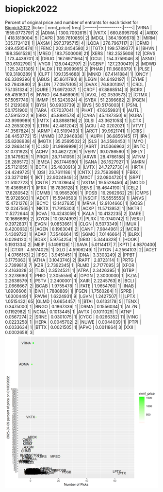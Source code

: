 # biopick2022
Percent of original price and number of entrants for each ticket for [Biopick2022](https://twitter.com/hashtag/Biopick2022)
|ticker |   nrml_price| freq|
|:------|------------:|----:|
|VRNA   | 1559.0773797|    2|
|ADMA   | 1300.7092615|    1|
|VKTX   |  660.8695706|    4|
|ARDX   |  418.1818004|    5|
|CAPR   |  389.7610859|    2|
|MDGL   |  364.1609678|    3|
|MIRM   |  335.1724121|    1|
|AXSM   |  297.3795715|    4|
|LQDA   |  276.7967117|    2|
|CRMD   |  249.4505474|    1|
|FENC   |  202.0454580|    2|
|TGTX   |  199.5789377|    9|
|BHVN   |  198.3561529|    1|
|MREO   |  183.7500008|   21|
|XERS   |  182.2525608|   12|
|CRVS   |  173.4439701|    3|
|DRUG   |  167.6971564|    1|
|OCUL   |  154.3759046|    8|
|ASND   |  130.6102790|    1|
|VYGR   |  128.0442797|    2|
|NGENF  |  127.2300419|    2|
|MDWD   |  125.2421305|    1|
|ALDX   |  112.9999995|    2|
|PHAR   |  111.9686879|    1|
|PLSE   |  109.3180289|    1|
|CLPT   |  109.1354688|    3|
|MNKD   |   87.4141884|    1|
|ONCY   |   86.3309396|    1|
|ABUS   |   85.8611780|    8|
|LEGN   |   84.6492197|    1|
|ZYME   |   82.7943880|    2|
|ELDN   |   77.0975105|    3|
|DVAX   |   76.8301397|    1|
|CRDL   |   75.1351334|    2|
|QURE   |   71.6972037|    1|
|CRDF   |   67.8868514|    3|
|BCRX   |   65.4151637|    6|
|NVNO   |   64.9468909|    1|
|AVXL   |   62.0530573|    2|
|CTMX   |   57.5057749|    1|
|IMMP   |   51.5243924|    4|
|SYBX   |   51.2396682|    2|
|PGEN   |   51.2129368|    1|
|BYSI   |   50.9933739|    2|
|BVS    |   50.5176003|    1|
|PSNL   |   50.1751900|    1|
|TARA   |   47.7037041|    1|
|PHAT   |   47.6359931|    1|
|AUTL   |   47.5915222|    9|
|IBRX   |   45.8881578|    4|
|CABA   |   45.1187350|    6|
|KURA   |   43.9999989|    1|
|IMTX   |   43.8988116|    2|
|GLSI   |   43.3621053|    1|
|LCTX   |   43.2653029|    1|
|LTRN   |   42.4812042|    3|
|ACIU   |   42.0202021|    1|
|VTVT   |   41.3567824|    3|
|ARMP   |   40.5109493|    1|
|ARCT   |   39.9621741|    1|
|CRIS   |   38.4453772|   15|
|MNMD   |   37.2946836|    1|
|AUPH   |   36.6856145|   17|
|IPA    |   35.8208938|    4|
|MGTX   |   35.2569502|    2|
|SLS    |   34.3580453|    1|
|MYO    |   32.2863419|    1|
|CLSD   |   31.9999998|    2|
|ASRT   |   31.5366963|    2|
|BNTC   |   31.0731923|    1|
|ACHV   |   30.4627226|    1|
|VERV   |   30.0786560|    1|
|BFLY   |   29.1479825|    1|
|PRQR   |   28.7141059|    3|
|ARWR   |   28.4766188|    3|
|ATNM   |   26.2895172|    3|
|BMEA   |   26.1744980|    1|
|SANA   |   26.1627927|    1|
|AMRN   |   25.7121655|    1|
|BCTX   |   25.4830913|    3|
|LVTX   |   24.7272730|    4|
|HRTX   |   24.4249725|    1|
|QSI    |   23.7611186|    1|
|CNTX   |   23.7593988|    1|
|FBRX   |   23.3271019|    1|
|IKT    |   22.9024949|    2|
|MXCT   |   22.0804720|    1|
|SRPT   |   21.5102723|    1|
|CNTB   |   21.1378645|    1|
|VSTM   |   19.5528450|    4|
|MODD   |   19.4366567|    1|
|IFRX   |   18.7836128|    1|
|SENS   |   18.4644190|    1|
|CELZ   |   17.8280542|    1|
|CMMB   |   16.9565209|    1|
|PDSB   |   16.2962962|   25|
|CMPS   |   15.9728503|    1|
|ADCT   |   15.5940593|    1|
|NSCIF  |   15.5555553|    1|
|ANVS   |   15.4721276|    3|
|BCYC   |   13.1427635|    1|
|MRNA   |   12.9104660|    1|
|GOSS   |   12.0247565|    1|
|NKTX   |   11.7915303|    1|
|ACXP   |   11.5713952|    1|
|NKTR   |   11.5272644|    3|
|IOVA   |   10.4243059|    1|
|KALA   |   10.4132235|    2|
|DARE   |   10.1666669|    2|
|CYCN   |   10.0874993|    7|
|PLRX   |   10.0740742|    1|
|VERU   |    9.3972837|    1|
|EVGN   |    9.0853661|    1|
|CLGN   |    8.5073349|    1|
|IMUX   |    8.4200632|    5|
|AGEN   |    8.1963041|    2|
|CANF   |    7.9844961|    2|
|MCRB   |    7.4309722|    1|
|ADAP   |    7.3546664|   15|
|SGMO   |    7.0146664|    7|
|BLRX   |    6.0294120|    1|
|BDSX   |    5.9754254|    1|
|GBIO   |    5.3446328|    1|
|HOOK   |    5.1931334|    2|
|MEIP   |    5.1498126|    1|
|SAVA   |    5.0114417|    7|
|KPTI   |    4.9870400|    5|
|CTXR   |    4.5974025|    1|
|XLO    |    4.5906249|    1|
|VTGN   |    4.2564103|    2|
|ACET   |    4.0766153|    2|
|IPSC   |    3.9451451|    1|
|DNA    |    3.3303249|    2|
|PPBT   |    3.1775063|    1|
|ATHA   |    3.1043746|    2|
|RAPT   |    2.8723114|    1|
|PRTG   |    2.7399813|    7|
|KZR    |    2.7392345|    1|
|RLMD   |    2.7177095|    3|
|XFOR   |    2.4163028|    3|
|TLIS   |    2.3524521|    1|
|ATRA   |    2.3426395|    1|
|GTBP   |    2.3278690|    1|
|PHIO   |    2.3055556|    4|
|OPGN   |    2.3000000|    1|
|KZIA   |    2.2636579|    1|
|PSTV   |    2.2400001|    1|
|XAIR   |    2.2245763|    8|
|BCLI   |    2.0666667|    2|
|BCAB   |    1.9755478|    1|
|FATE   |    1.9654760|    1|
|INAB   |    1.8906606|    1|
|BIVI   |    1.7888889|    1|
|FGEN   |    1.7560284|    1|
|SPRB   |    1.6300449|    1|
|PAVM   |    1.6224931|    9|
|LGVN   |    1.2427507|    1|
|LPTX   |    1.0515432|   65|
|GLMD   |    0.6654457|    1|
|BTAI   |    0.6133178|    5|
|TENX   |    0.3475000|    1|
|BNGO   |    0.1867336|    1|
|DRMA   |    0.1556034|    1|
|ALZN   |    0.1192982|    1|
|NCNA   |    0.1013445|    1|
|AVTX   |    0.1011029|    1|
|ATNF   |    0.0567274|    2|
|SRNE   |    0.0301075|    1|
|CYCC   |    0.0266352|   11|
|VINC   |    0.0223258|    1|
|HEPA   |    0.0045702|    2|
|NUWE   |    0.0044039|    1|
|PTPI   |    0.0033634|    1|
|BTTX   |    0.0021505|    1|
|APVO   |    0.0011864|    3|
|XXII   |    0.0002658|    3|
![retvspicks](biopicks.png?raw=true)
